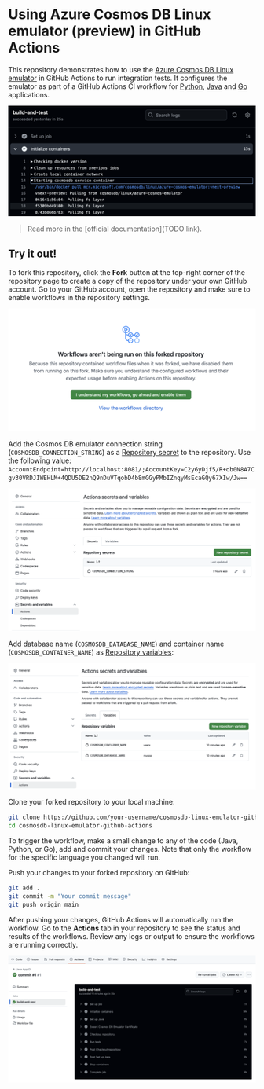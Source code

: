 # Using Azure Cosmos DB Linux emulator (preview) in GitHub Actions

This repository demonstrates how to use the [Azure Cosmos DB Linux emulator](https://learn.microsoft.com/en-us/azure/cosmos-db/emulator-linux) in GitHub Actions to run integration tests. It configures the emulator as part of a GitHub Actions CI workflow for [Python](https://github.com/AzureCosmosDB/cosmosdb-linux-emulator-github-actions/blob/main/.github/workflows/python.yml), [Java](https://github.com/AzureCosmosDB/cosmosdb-linux-emulator-github-actions/blob/main/.github/workflows/java.yml) and [Go](https://github.com/AzureCosmosDB/cosmosdb-linux-emulator-github-actions/blob/main/.github/workflows/go.yml) applications.

![GitHub Actions CI](images/CI.png)


> Read more in the [official documentation](TODO link).

## Try it out!

To fork this repository, click the **Fork** button at the top-right corner of the repository page to create a copy of the repository under your own GitHub account. Go to your GitHub account, open the repository and make sure to enable workflows in the repository settings.

![Enable workflow](images/enable-workflows.png)

Add the Cosmos DB emulator connection string (`COSMOSDB_CONNECTION_STRING`) as a [Repository secret](https://docs.github.com/en/actions/security-for-github-actions/security-guides/using-secrets-in-github-actions#creating-secrets-for-a-repository) to the repository. Use the following value: `AccountEndpoint=http://localhost:8081/;AccountKey=C2y6yDjf5/R+ob0N8A7Cgv30VRDJIWEHLM+4QDU5DE2nQ9nDuVTqobD4b8mGGyPMbIZnqyMsEcaGQy67XIw/Jw==`

![Configure secret](images/secret-and-vars1.png)

Add database name (`COSMOSDB_DATABASE_NAME`) and container name (`COSMOSDB_CONTAINER_NAME`) as [Repository variables](https://docs.github.com/en/actions/writing-workflows/choosing-what-your-workflow-does/store-information-in-variables#creating-configuration-variables-for-a-repository):

![Configure variable](images/secret-and-vars2.png)

Clone your forked repository to your local machine:

```bash
git clone https://github.com/your-username/cosmosdb-linux-emulator-github-actions.git
cd cosmosdb-linux-emulator-github-actions
```

To trigger the workflow, make a small change to any of the code (Java, Python, or Go), add and commit your changes. Note that only the workflow for the specific language you changed will run.

Push your changes to your forked repository on GitHub:

```bash
git add .
git commit -m "Your commit message"
git push origin main
```

After pushing your changes, GitHub Actions will automatically run the workflow. Go to the **Actions** tab in your repository to see the status and results of the workflows. Review any logs or output to ensure the workflows are running correctly.

![workflow run](images/result.png)
